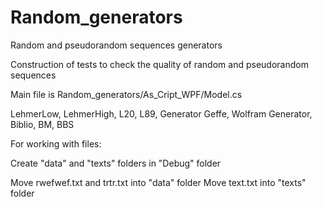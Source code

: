 # Random_generators
Random and pseudorandom sequences generators

Construction of tests to check the quality of random and
pseudorandom sequences

Main file is Random_generators/As_Cript_WPF/Model.cs

LehmerLow,
LehmerHigh,
L20,
L89,
Generator Geffe,
Wolfram Generator,
Biblio,
BM,
BBS


For working with files:

Create "data" and "texts" folders in "Debug" folder

Move rwefwef.txt and trtr.txt into "data" folder
Move text.txt into "texts" folder
